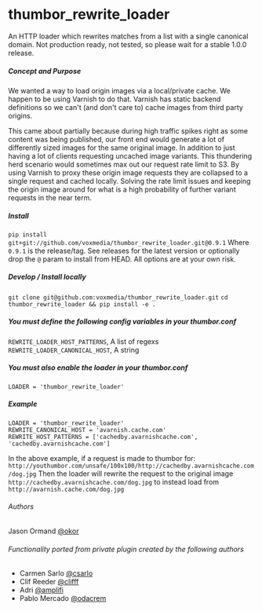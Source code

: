 # thumbor_rewrite_loader
An HTTP loader which rewrites matches from a list with a single canonical domain. Not production ready, not tested, so please wait for a stable 1.0.0 release.

##### Concept and Purpose
We wanted a way to load origin images via a local/private cache. We happen to be using Varnish to do that. Varnish has static backend definitions so we can't (and don't care to) cache images from third party origins.

This came about partially because during high traffic spikes right as some content was being published, our front end would generate a lot of differently sized images for the same original image. In addition to just having a lot of clients requesting uncached image variants. This thundering herd scenario would sometimes max out our request rate limit to S3. By using Varnish to proxy these origin image requests they are collapsed to a single request and cached locally. Solving the rate limit issues and keeping the origin image around for what is a high probability of further variant requests in the near term.


##### Install
`pip install git+git://github.com/voxmedia/thumbor_rewrite_loader.git@0.9.1`
Where `0.9.1` is the release/tag. See releases for the latest version or optionally drop the `@` param to install from HEAD. All options are at your own risk.

##### Develop / Install locally
`git clone git@github.com:voxmedia/thumbor_rewrite_loader.git`
`cd thumbor_rewrite_loader && pip install -e .`


##### You must define the following config variables in your thumbor.conf
`REWRITE_LOADER_HOST_PATTERNS`, A list of regexs
`REWRITE_LOADER_CANONICAL_HOST`, A string


##### You must also enable the loader in your thumbor.conf
`LOADER = 'thumbor_rewrite_loader'`


##### Example
```
LOADER = 'thumbor_rewrite_loader'
REWRITE_CANONICAL_HOST = 'avarnish.cache.com'
REWRITE_HOST_PATTERNS = ['cachedby.avarnishcache.com', 'cachedby.avarnishcache.com']
```

In the above example, if a request is made to thumbor for: `http://youthumbor.com/unsafe/100x100/http://cachedby.avarnishcache.com/dog.jpg`
Then the loader will rewrite the request to the original image `http://cachedby.avarnishcache.com/dog.jpg` to instead load from `http://avarnish.cache.com/dog.jpg`


###### Authors
Jason Ormand [@okor](https://github.com/okor)

###### Functionality ported from private plugin created by the following authors
- Carmen Sarlo [@csarlo](https://github.com/csarlo)
- Clif Reeder [@clifff](https://github.com/clifff)
- Adri [@amplifi](https://github.com/amplifi)
- Pablo Mercado [@odacrem](https://github.com/odacrem)
